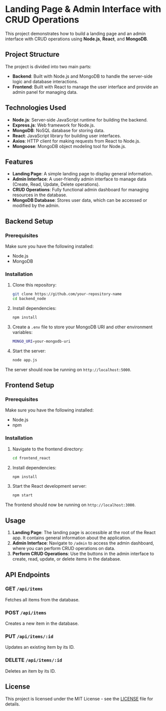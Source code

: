 # Landing Page & Admin Interface with CRUD Operations

This project demonstrates how to build a landing page and an admin interface with CRUD operations using **Node.js**, **React**, and **MongoDB**.

## Project Structure

The project is divided into two main parts:
- **Backend**: Built with Node.js and MongoDB to handle the server-side logic and database interactions.
- **Frontend**: Built with React to manage the user interface and provide an admin panel for managing data.

## Technologies Used

- **Node.js**: Server-side JavaScript runtime for building the backend.
- **Express.js**: Web framework for Node.js.
- **MongoDB**: NoSQL database for storing data.
- **React**: JavaScript library for building user interfaces.
- **Axios**: HTTP client for making requests from React to Node.js.
- **Mongoose**: MongoDB object modeling tool for Node.js.

## Features

- **Landing Page**: A simple landing page to display general information.
- **Admin Interface**: A user-friendly admin interface to manage data (Create, Read, Update, Delete operations).
- **CRUD Operations**: Fully functional admin dashboard for managing resources in the database.
- **MongoDB Database**: Stores user data, which can be accessed or modified by the admin.

## Backend Setup

### Prerequisites
Make sure you have the following installed:
- Node.js
- MongoDB

### Installation

1. Clone this repository:
    ```bash
    git clone https://github.com/your-repository-name
    cd backend_node
    ```

2. Install dependencies:
    ```bash
    npm install
    ```

3. Create a `.env` file to store your MongoDB URI and other environment variables:
    ```bash
    MONGO_URI=your-mongodb-uri
    ```

4. Start the server:
    ```bash
    node app.js
    ```

The server should now be running on `http://localhost:5000`.

## Frontend Setup

### Prerequisites

Make sure you have the following installed:
- Node.js
- npm

### Installation

1. Navigate to the frontend directory:
    ```bash
    cd frontend_react
    ```

2. Install dependencies:
    ```bash
    npm install
    ```

3. Start the React development server:
    ```bash
    npm start
    ```

The frontend should now be running on `http://localhost:3000`.

## Usage

1. **Landing Page**: The landing page is accessible at the root of the React app. It contains general information about the application.
2. **Admin Interface**: Navigate to `/admin` to access the admin dashboard, where you can perform CRUD operations on data.
3. **Perform CRUD Operations**: Use the buttons in the admin interface to create, read, update, or delete items in the database.

## API Endpoints

### GET `/api/items`
Fetches all items from the database.

### POST `/api/items`
Creates a new item in the database.

### PUT `/api/items/:id`
Updates an existing item by its ID.

### DELETE `/api/items/:id`
Deletes an item by its ID.

## License

This project is licensed under the MIT License - see the [LICENSE](LICENSE) file for details.


